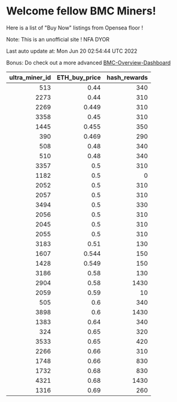# Welcome fellow BMC Miners!
Here is a list of "Buy Now" listings from Opensea floor !

Note: This is an unofficial site ! NFA DYOR

Last auto update at: Mon Jun 20 02:54:44 UTC 2022

Bonus: Do check out a more advanced [BMC-Overview-Dashboard](https://dune.com/defifunk/BMC-Overview-Dashboard)


|   ultra_miner_id |   ETH_buy_price |   hash_rewards |
|-----------------:|----------------:|---------------:|
|              513 |           0.44  |            340 |
|             2273 |           0.44  |            310 |
|             2269 |           0.449 |            310 |
|             3358 |           0.45  |            310 |
|             1445 |           0.455 |            350 |
|              390 |           0.469 |            290 |
|              508 |           0.48  |            340 |
|              510 |           0.48  |            340 |
|             3357 |           0.5   |            310 |
|             1182 |           0.5   |              0 |
|             2052 |           0.5   |            310 |
|             2057 |           0.5   |            310 |
|             3494 |           0.5   |            330 |
|             2056 |           0.5   |            310 |
|             2045 |           0.5   |            310 |
|             2055 |           0.5   |            310 |
|             3183 |           0.51  |            130 |
|             1607 |           0.544 |            150 |
|             1428 |           0.549 |            150 |
|             3186 |           0.58  |            130 |
|             2904 |           0.58  |           1430 |
|             2059 |           0.59  |             10 |
|              505 |           0.6   |            340 |
|             3898 |           0.6   |           1430 |
|             1383 |           0.64  |            340 |
|              324 |           0.65  |            320 |
|             3533 |           0.65  |            420 |
|             2266 |           0.66  |            310 |
|             1748 |           0.66  |            830 |
|             1732 |           0.68  |            830 |
|             4321 |           0.68  |           1430 |
|             1316 |           0.69  |            260 |